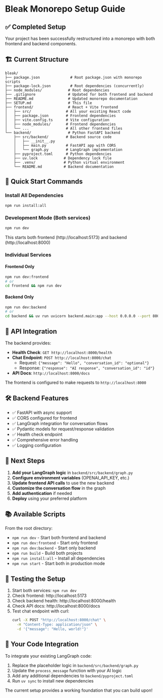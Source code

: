 # Bleak Monorepo Setup Guide

## ✅ Completed Setup

Your project has been successfully restructured into a monorepo with both frontend and backend components.

## 🏗️ Current Structure

```
bleak/
├── package.json              # Root package.json with monorepo scripts
├── package-lock.json         # Root dependencies (concurrently)
├── node_modules/            # Root dependencies
├── .gitignore               # Updated for both frontend and backend
├── README.md                # Updated monorepo documentation
├── SETUP.md                 # This file
├── frontend/                # React + Vite frontend
│   ├── src/                # All your existing React code
│   ├── package.json        # Frontend dependencies
│   ├── vite.config.ts      # Vite configuration
│   ├── node_modules/       # Frontend dependencies
│   └── ...                 # All other frontend files
└── backend/                 # Python FastAPI backend
    ├── src/backend/        # Backend source code
    │   ├── __init__.py
    │   ├── main.py         # FastAPI app with CORS
    │   └── graph.py        # LangGraph implementation
    ├── pyproject.toml      # Python dependencies
    ├── uv.lock            # Dependency lock file
    ├── .venv/             # Python virtual environment
    └── README.md          # Backend documentation
```

## 🚀 Quick Start Commands

### Install All Dependencies

```bash
npm run install:all
```

### Development Mode (Both services)

```bash
npm run dev
```

This starts both frontend (http://localhost:5173) and backend (http://localhost:8000)

### Individual Services

#### Frontend Only

```bash
npm run dev:frontend
# or
cd frontend && npm run dev
```

#### Backend Only

```bash
npm run dev:backend
# or
cd backend && uv run uvicorn backend.main:app --host 0.0.0.0 --port 8000 --reload
```

## 🔗 API Integration

The backend provides:

- **Health Check**: `GET http://localhost:8000/health`
- **Chat Endpoint**: `POST http://localhost:8000/chat`
  - Request: `{"message": "Hello", "conversation_id": "optional"}`
  - Response: `{"response": "AI response", "conversation_id": "id"}`
- **API Docs**: `http://localhost:8000/docs`

The frontend is configured to make requests to `http://localhost:8000`

## 🛠️ Backend Features

- ✅ FastAPI with async support
- ✅ CORS configured for frontend
- ✅ LangGraph integration for conversation flows
- ✅ Pydantic models for request/response validation
- ✅ Health check endpoint
- ✅ Comprehensive error handling
- ✅ Logging configuration

## 🔧 Next Steps

1. **Add your LangGraph logic** in `backend/src/backend/graph.py`
2. **Configure environment variables** (OPENAI_API_KEY, etc.)
3. **Update frontend API calls** to use the new backend
4. **Customize the conversation flow** in the graph
5. **Add authentication** if needed
6. **Deploy** using your preferred platform

## 📚 Available Scripts

From the root directory:

- `npm run dev` - Start both frontend and backend
- `npm run dev:frontend` - Start only frontend
- `npm run dev:backend` - Start only backend
- `npm run build` - Build both projects
- `npm run install:all` - Install all dependencies
- `npm run start` - Start both in production mode

## 🧪 Testing the Setup

1. Start both services: `npm run dev`
2. Check frontend: http://localhost:5173
3. Check backend health: http://localhost:8000/health
4. Check API docs: http://localhost:8000/docs
5. Test chat endpoint with curl:
   ```bash
   curl -X POST "http://localhost:8000/chat" \
     -H "Content-Type: application/json" \
     -d '{"message": "Hello, world!"}'
   ```

## 🎯 Your Code Integration

To integrate your existing LangGraph code:

1. Replace the placeholder logic in `backend/src/backend/graph.py`
2. Update the `process_message` function with your AI logic
3. Add any additional dependencies to `backend/pyproject.toml`
4. Run `uv sync` to install new dependencies

The current setup provides a working foundation that you can build upon!
